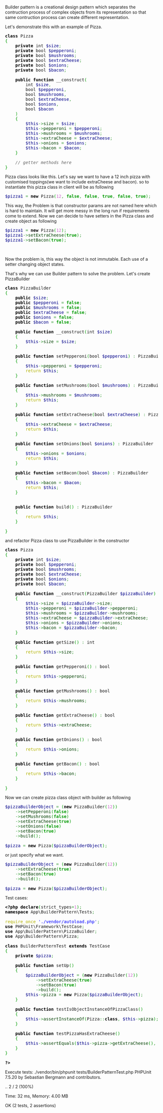 Builder pattern is a creational design pattern which separates the contruction process of complex objects from its representation so that same contruction process can create different representation.

Let's demonstrate this with an example of Pizza.

<pre class="php" style="font-family:monospace;"><span style="color: #000000; font-weight: bold;">class</span> Pizza
<span style="color: #009900;">&#123;</span>
    <span style="color: #000000; font-weight: bold;">private</span> int <span style="color: #000088;">$size</span><span style="color: #339933;">;</span>
    <span style="color: #000000; font-weight: bold;">private</span> bool <span style="color: #000088;">$pepperoni</span><span style="color: #339933;">;</span>
    <span style="color: #000000; font-weight: bold;">private</span> bool <span style="color: #000088;">$mushrooms</span><span style="color: #339933;">;</span>
    <span style="color: #000000; font-weight: bold;">private</span> bool <span style="color: #000088;">$extraCheese</span><span style="color: #339933;">;</span>
    <span style="color: #000000; font-weight: bold;">private</span> bool <span style="color: #000088;">$onions</span><span style="color: #339933;">;</span>
    <span style="color: #000000; font-weight: bold;">private</span> bool <span style="color: #000088;">$bacon</span><span style="color: #339933;">;</span>
&nbsp;
    <span style="color: #000000; font-weight: bold;">public</span> <span style="color: #000000; font-weight: bold;">function</span> __construct<span style="color: #009900;">&#40;</span>
        int <span style="color: #000088;">$size</span><span style="color: #339933;">,</span> 
        bool <span style="color: #000088;">$pepperoni</span><span style="color: #339933;">,</span> 
        bool <span style="color: #000088;">$mushrooms</span><span style="color: #339933;">,</span> 
        bool <span style="color: #000088;">$extraCheese</span><span style="color: #339933;">,</span>
        bool <span style="color: #000088;">$onions</span><span style="color: #339933;">,</span>
        bool <span style="color: #000088;">$bacon</span>
    <span style="color: #009900;">&#41;</span> 
    <span style="color: #009900;">&#123;</span>
        <span style="color: #000088;">$this</span><span style="color: #339933;">-&gt;</span><span style="color: #004000;">size</span> <span style="color: #339933;">=</span> <span style="color: #000088;">$size</span><span style="color: #339933;">;</span>
        <span style="color: #000088;">$this</span><span style="color: #339933;">-&gt;</span><span style="color: #004000;">pepperoni</span> <span style="color: #339933;">=</span> <span style="color: #000088;">$pepperoni</span><span style="color: #339933;">;</span>
        <span style="color: #000088;">$this</span><span style="color: #339933;">-&gt;</span><span style="color: #004000;">mushrooms</span> <span style="color: #339933;">=</span> <span style="color: #000088;">$mushrooms</span><span style="color: #339933;">;</span>
        <span style="color: #000088;">$this</span><span style="color: #339933;">-&gt;</span><span style="color: #004000;">extraCheese</span> <span style="color: #339933;">=</span> <span style="color: #000088;">$extraCheese</span><span style="color: #339933;">;</span>
        <span style="color: #000088;">$this</span><span style="color: #339933;">-&gt;</span><span style="color: #004000;">onions</span> <span style="color: #339933;">=</span> <span style="color: #000088;">$onions</span><span style="color: #339933;">;</span>
        <span style="color: #000088;">$this</span><span style="color: #339933;">-&gt;</span><span style="color: #004000;">bacon</span> <span style="color: #339933;">=</span> <span style="color: #000088;">$bacon</span><span style="color: #339933;">;</span>
    <span style="color: #009900;">&#125;</span>
&nbsp;
    <span style="color: #666666; font-style: italic;">// getter methods here</span>
<span style="color: #009900;">&#125;</span></pre>

Pizza class looks like this. Let's say we want to have a 12 inch pizza with customised toppings(we want to include extraCheese and bacon). so to instantiate this pizza class in client will be as following

<pre class="php" style="font-family:monospace;"><span style="color: #000088;">$pizza1</span> <span style="color: #339933;">=</span> <span style="color: #000000; font-weight: bold;">new</span> Pizza<span style="color: #009900;">&#40;</span><span style="color: #cc66cc;">12</span><span style="color: #339933;">,</span> <span style="color: #009900; font-weight: bold;">false</span><span style="color: #339933;">,</span> <span style="color: #009900; font-weight: bold;">false</span><span style="color: #339933;">,</span> <span style="color: #009900; font-weight: bold;">true</span><span style="color: #339933;">,</span> <span style="color: #009900; font-weight: bold;">false</span><span style="color: #339933;">,</span> <span style="color: #009900; font-weight: bold;">true</span><span style="color: #009900;">&#41;</span><span style="color: #339933;">;</span></pre>

This way, the Problem is that constructor params are not named here which is hard to maintain. It will get more messy in the long run if requirements come to extend. 
Now we can decide to have setters in the Pizza class and create object as following
<pre class="php" style="font-family:monospace;"><span style="color: #000088;">$pizza1</span> <span style="color: #339933;">=</span> <span style="color: #000000; font-weight: bold;">new</span> Pizza<span style="color: #009900;">&#40;</span><span style="color: #cc66cc;">12</span><span style="color: #009900;">&#41;</span><span style="color: #339933;">;</span>
<span style="color: #000088;">$pizza1</span><span style="color: #339933;">-&gt;</span><span style="color: #004000;">setExtraCheese</span><span style="color: #009900;">&#40;</span><span style="color: #009900; font-weight: bold;">true</span><span style="color: #009900;">&#41;</span><span style="color: #339933;">;</span>
<span style="color: #000088;">$pizza1</span><span style="color: #339933;">-&gt;</span><span style="color: #004000;">setBacon</span><span style="color: #009900;">&#40;</span><span style="color: #009900; font-weight: bold;">true</span><span style="color: #009900;">&#41;</span><span style="color: #339933;">;</span>
&nbsp;
&nbsp;</pre>
Now the problem is, this way the object is not immutable. Each use of a setter changing object states.

That's why we can use Builder pattern to solve the problem.
Let's create PizzaBuilder 

<pre class="php" style="font-family:monospace;"><span style="color: #000000; font-weight: bold;">class</span> PizzaBuilder
<span style="color: #009900;">&#123;</span>
    <span style="color: #000000; font-weight: bold;">public</span> <span style="color: #000088;">$size</span><span style="color: #339933;">;</span>
    <span style="color: #000000; font-weight: bold;">public</span> <span style="color: #000088;">$pepperoni</span> <span style="color: #339933;">=</span> <span style="color: #009900; font-weight: bold;">false</span><span style="color: #339933;">;</span>
    <span style="color: #000000; font-weight: bold;">public</span> <span style="color: #000088;">$mushrooms</span> <span style="color: #339933;">=</span> <span style="color: #009900; font-weight: bold;">false</span><span style="color: #339933;">;</span>
    <span style="color: #000000; font-weight: bold;">public</span> <span style="color: #000088;">$extraCheese</span> <span style="color: #339933;">=</span> <span style="color: #009900; font-weight: bold;">false</span><span style="color: #339933;">;</span>
    <span style="color: #000000; font-weight: bold;">public</span> <span style="color: #000088;">$onions</span> <span style="color: #339933;">=</span> <span style="color: #009900; font-weight: bold;">false</span><span style="color: #339933;">;</span>
    <span style="color: #000000; font-weight: bold;">public</span> <span style="color: #000088;">$bacon</span> <span style="color: #339933;">=</span> <span style="color: #009900; font-weight: bold;">false</span><span style="color: #339933;">;</span>
&nbsp;
    <span style="color: #000000; font-weight: bold;">public</span> <span style="color: #000000; font-weight: bold;">function</span> __construct<span style="color: #009900;">&#40;</span>int <span style="color: #000088;">$size</span><span style="color: #009900;">&#41;</span> 
    <span style="color: #009900;">&#123;</span>
        <span style="color: #000088;">$this</span><span style="color: #339933;">-&gt;</span><span style="color: #004000;">size</span> <span style="color: #339933;">=</span> <span style="color: #000088;">$size</span><span style="color: #339933;">;</span>
    <span style="color: #009900;">&#125;</span>
&nbsp;
    <span style="color: #000000; font-weight: bold;">public</span> <span style="color: #000000; font-weight: bold;">function</span> setPepperoni<span style="color: #009900;">&#40;</span>bool <span style="color: #000088;">$pepperoni</span><span style="color: #009900;">&#41;</span> <span style="color: #339933;">:</span> PizzaBuilder
    <span style="color: #009900;">&#123;</span>
        <span style="color: #000088;">$this</span><span style="color: #339933;">-&gt;</span><span style="color: #004000;">pepperoni</span> <span style="color: #339933;">=</span> <span style="color: #000088;">$pepperoni</span><span style="color: #339933;">;</span>
        <span style="color: #b1b100;">return</span> <span style="color: #000088;">$this</span><span style="color: #339933;">;</span>
    <span style="color: #009900;">&#125;</span>
&nbsp;
    <span style="color: #000000; font-weight: bold;">public</span> <span style="color: #000000; font-weight: bold;">function</span> setMushrooms<span style="color: #009900;">&#40;</span>bool <span style="color: #000088;">$mushrooms</span><span style="color: #009900;">&#41;</span> <span style="color: #339933;">:</span> PizzaBuilder
    <span style="color: #009900;">&#123;</span>
        <span style="color: #000088;">$this</span><span style="color: #339933;">-&gt;</span><span style="color: #004000;">mushrooms</span> <span style="color: #339933;">=</span> <span style="color: #000088;">$mushrooms</span><span style="color: #339933;">;</span>
        <span style="color: #b1b100;">return</span> <span style="color: #000088;">$this</span><span style="color: #339933;">;</span>
    <span style="color: #009900;">&#125;</span>
&nbsp;
    <span style="color: #000000; font-weight: bold;">public</span> <span style="color: #000000; font-weight: bold;">function</span> setExtraCheese<span style="color: #009900;">&#40;</span>bool <span style="color: #000088;">$extraCheese</span><span style="color: #009900;">&#41;</span> <span style="color: #339933;">:</span> PizzaBuilder
    <span style="color: #009900;">&#123;</span>
        <span style="color: #000088;">$this</span><span style="color: #339933;">-&gt;</span><span style="color: #004000;">extraCheese</span> <span style="color: #339933;">=</span> <span style="color: #000088;">$extraCheese</span><span style="color: #339933;">;</span>
        <span style="color: #b1b100;">return</span> <span style="color: #000088;">$this</span><span style="color: #339933;">;</span>
    <span style="color: #009900;">&#125;</span>
&nbsp;
    <span style="color: #000000; font-weight: bold;">public</span> <span style="color: #000000; font-weight: bold;">function</span> setOnions<span style="color: #009900;">&#40;</span>bool <span style="color: #000088;">$onions</span><span style="color: #009900;">&#41;</span> <span style="color: #339933;">:</span> PizzaBuilder
    <span style="color: #009900;">&#123;</span>
        <span style="color: #000088;">$this</span><span style="color: #339933;">-&gt;</span><span style="color: #004000;">onions</span> <span style="color: #339933;">=</span> <span style="color: #000088;">$onions</span><span style="color: #339933;">;</span>
        <span style="color: #b1b100;">return</span> <span style="color: #000088;">$this</span><span style="color: #339933;">;</span>
    <span style="color: #009900;">&#125;</span>
&nbsp;
    <span style="color: #000000; font-weight: bold;">public</span> <span style="color: #000000; font-weight: bold;">function</span> setBacon<span style="color: #009900;">&#40;</span>bool <span style="color: #000088;">$bacon</span><span style="color: #009900;">&#41;</span> <span style="color: #339933;">:</span> PizzaBuilder
    <span style="color: #009900;">&#123;</span>
        <span style="color: #000088;">$this</span><span style="color: #339933;">-&gt;</span><span style="color: #004000;">bacon</span> <span style="color: #339933;">=</span> <span style="color: #000088;">$bacon</span><span style="color: #339933;">;</span>
        <span style="color: #b1b100;">return</span> <span style="color: #000088;">$this</span><span style="color: #339933;">;</span>
    <span style="color: #009900;">&#125;</span>
&nbsp;
&nbsp;
    <span style="color: #000000; font-weight: bold;">public</span> <span style="color: #000000; font-weight: bold;">function</span> build<span style="color: #009900;">&#40;</span><span style="color: #009900;">&#41;</span> <span style="color: #339933;">:</span> PizzaBuilder
    <span style="color: #009900;">&#123;</span>
        <span style="color: #b1b100;">return</span> <span style="color: #000088;">$this</span><span style="color: #339933;">;</span>
    <span style="color: #009900;">&#125;</span>
&nbsp;
<span style="color: #009900;">&#125;</span></pre>

and refactor Pizza class to use PizzaBuilder in the constructor

<pre class="php" style="font-family:monospace;"><span style="color: #000000; font-weight: bold;">class</span> Pizza
<span style="color: #009900;">&#123;</span>
    <span style="color: #000000; font-weight: bold;">private</span> int <span style="color: #000088;">$size</span><span style="color: #339933;">;</span>
    <span style="color: #000000; font-weight: bold;">private</span> bool <span style="color: #000088;">$pepperoni</span><span style="color: #339933;">;</span>
    <span style="color: #000000; font-weight: bold;">private</span> bool <span style="color: #000088;">$mushrooms</span><span style="color: #339933;">;</span>
    <span style="color: #000000; font-weight: bold;">private</span> bool <span style="color: #000088;">$extraCheese</span><span style="color: #339933;">;</span>
    <span style="color: #000000; font-weight: bold;">private</span> bool <span style="color: #000088;">$onions</span><span style="color: #339933;">;</span>
    <span style="color: #000000; font-weight: bold;">private</span> bool <span style="color: #000088;">$bacon</span><span style="color: #339933;">;</span>
&nbsp;
    <span style="color: #000000; font-weight: bold;">public</span> <span style="color: #000000; font-weight: bold;">function</span> __construct<span style="color: #009900;">&#40;</span>PizzaBuilder <span style="color: #000088;">$pizzaBuilder</span><span style="color: #009900;">&#41;</span> 
    <span style="color: #009900;">&#123;</span>
        <span style="color: #000088;">$this</span><span style="color: #339933;">-&gt;</span><span style="color: #004000;">size</span> <span style="color: #339933;">=</span> <span style="color: #000088;">$pizzaBuilder</span><span style="color: #339933;">-&gt;</span><span style="color: #004000;">size</span><span style="color: #339933;">;</span>
        <span style="color: #000088;">$this</span><span style="color: #339933;">-&gt;</span><span style="color: #004000;">pepperoni</span> <span style="color: #339933;">=</span> <span style="color: #000088;">$pizzaBuilder</span><span style="color: #339933;">-&gt;</span><span style="color: #004000;">pepperoni</span><span style="color: #339933;">;</span>
        <span style="color: #000088;">$this</span><span style="color: #339933;">-&gt;</span><span style="color: #004000;">mushrooms</span> <span style="color: #339933;">=</span> <span style="color: #000088;">$pizzaBuilder</span><span style="color: #339933;">-&gt;</span><span style="color: #004000;">mushrooms</span><span style="color: #339933;">;</span>
        <span style="color: #000088;">$this</span><span style="color: #339933;">-&gt;</span><span style="color: #004000;">extraCheese</span> <span style="color: #339933;">=</span> <span style="color: #000088;">$pizzaBuilder</span><span style="color: #339933;">-&gt;</span><span style="color: #004000;">extraCheese</span><span style="color: #339933;">;</span>
        <span style="color: #000088;">$this</span><span style="color: #339933;">-&gt;</span><span style="color: #004000;">onions</span> <span style="color: #339933;">=</span> <span style="color: #000088;">$pizzaBuilder</span><span style="color: #339933;">-&gt;</span><span style="color: #004000;">onions</span><span style="color: #339933;">;</span>
        <span style="color: #000088;">$this</span><span style="color: #339933;">-&gt;</span><span style="color: #004000;">bacon</span> <span style="color: #339933;">=</span> <span style="color: #000088;">$pizzaBuilder</span><span style="color: #339933;">-&gt;</span><span style="color: #004000;">bacon</span><span style="color: #339933;">;</span>
    <span style="color: #009900;">&#125;</span>
&nbsp;
    <span style="color: #000000; font-weight: bold;">public</span> <span style="color: #000000; font-weight: bold;">function</span> getSize<span style="color: #009900;">&#40;</span><span style="color: #009900;">&#41;</span> <span style="color: #339933;">:</span> int
    <span style="color: #009900;">&#123;</span>
        <span style="color: #b1b100;">return</span> <span style="color: #000088;">$this</span><span style="color: #339933;">-&gt;</span><span style="color: #004000;">size</span><span style="color: #339933;">;</span>
    <span style="color: #009900;">&#125;</span>
&nbsp;
    <span style="color: #000000; font-weight: bold;">public</span> <span style="color: #000000; font-weight: bold;">function</span> getPepperoni<span style="color: #009900;">&#40;</span><span style="color: #009900;">&#41;</span> <span style="color: #339933;">:</span> bool
    <span style="color: #009900;">&#123;</span>
        <span style="color: #b1b100;">return</span> <span style="color: #000088;">$this</span><span style="color: #339933;">-&gt;</span><span style="color: #004000;">pepperoni</span><span style="color: #339933;">;</span>
    <span style="color: #009900;">&#125;</span>
&nbsp;
    <span style="color: #000000; font-weight: bold;">public</span> <span style="color: #000000; font-weight: bold;">function</span> getMushrooms<span style="color: #009900;">&#40;</span><span style="color: #009900;">&#41;</span> <span style="color: #339933;">:</span> bool
    <span style="color: #009900;">&#123;</span>
        <span style="color: #b1b100;">return</span> <span style="color: #000088;">$this</span><span style="color: #339933;">-&gt;</span><span style="color: #004000;">mushrooms</span><span style="color: #339933;">;</span>
    <span style="color: #009900;">&#125;</span>
&nbsp;
    <span style="color: #000000; font-weight: bold;">public</span> <span style="color: #000000; font-weight: bold;">function</span> getExtraCheese<span style="color: #009900;">&#40;</span><span style="color: #009900;">&#41;</span> <span style="color: #339933;">:</span> bool
    <span style="color: #009900;">&#123;</span>
        <span style="color: #b1b100;">return</span> <span style="color: #000088;">$this</span><span style="color: #339933;">-&gt;</span><span style="color: #004000;">extraCheese</span><span style="color: #339933;">;</span>
    <span style="color: #009900;">&#125;</span>
&nbsp;
    <span style="color: #000000; font-weight: bold;">public</span> <span style="color: #000000; font-weight: bold;">function</span> getOnions<span style="color: #009900;">&#40;</span><span style="color: #009900;">&#41;</span> <span style="color: #339933;">:</span> bool
    <span style="color: #009900;">&#123;</span>
        <span style="color: #b1b100;">return</span> <span style="color: #000088;">$this</span><span style="color: #339933;">-&gt;</span><span style="color: #004000;">onions</span><span style="color: #339933;">;</span> 
    <span style="color: #009900;">&#125;</span>
&nbsp;
    <span style="color: #000000; font-weight: bold;">public</span> <span style="color: #000000; font-weight: bold;">function</span> getBacon<span style="color: #009900;">&#40;</span><span style="color: #009900;">&#41;</span> <span style="color: #339933;">:</span> bool
    <span style="color: #009900;">&#123;</span>
        <span style="color: #b1b100;">return</span> <span style="color: #000088;">$this</span><span style="color: #339933;">-&gt;</span><span style="color: #004000;">bacon</span><span style="color: #339933;">;</span>
    <span style="color: #009900;">&#125;</span>
&nbsp;
<span style="color: #009900;">&#125;</span></pre>


Now we can create pizza class object with builder as following

<pre class="php" style="font-family:monospace;"><span style="color: #000088;">$pizzaBuilderObject</span> <span style="color: #339933;">=</span> <span style="color: #009900;">&#40;</span><span style="color: #000000; font-weight: bold;">new</span> PizzaBuilder<span style="color: #009900;">&#40;</span><span style="color: #cc66cc;">12</span><span style="color: #009900;">&#41;</span><span style="color: #009900;">&#41;</span>
    <span style="color: #339933;">-&gt;</span><span style="color: #004000;">setPepperoni</span><span style="color: #009900;">&#40;</span><span style="color: #009900; font-weight: bold;">false</span><span style="color: #009900;">&#41;</span>
    <span style="color: #339933;">-&gt;</span><span style="color: #004000;">setMushrooms</span><span style="color: #009900;">&#40;</span><span style="color: #009900; font-weight: bold;">false</span><span style="color: #009900;">&#41;</span>
    <span style="color: #339933;">-&gt;</span><span style="color: #004000;">setExtraCheese</span><span style="color: #009900;">&#40;</span><span style="color: #009900; font-weight: bold;">true</span><span style="color: #009900;">&#41;</span>
    <span style="color: #339933;">-&gt;</span><span style="color: #004000;">setOnions</span><span style="color: #009900;">&#40;</span><span style="color: #009900; font-weight: bold;">false</span><span style="color: #009900;">&#41;</span>
    <span style="color: #339933;">-&gt;</span><span style="color: #004000;">setBacon</span><span style="color: #009900;">&#40;</span><span style="color: #009900; font-weight: bold;">true</span><span style="color: #009900;">&#41;</span>
    <span style="color: #339933;">-&gt;</span><span style="color: #004000;">build</span><span style="color: #009900;">&#40;</span><span style="color: #009900;">&#41;</span><span style="color: #339933;">;</span>
&nbsp;
<span style="color: #000088;">$pizza</span> <span style="color: #339933;">=</span> <span style="color: #000000; font-weight: bold;">new</span> Pizza<span style="color: #009900;">&#40;</span><span style="color: #000088;">$pizzaBuilderObject</span><span style="color: #009900;">&#41;</span><span style="color: #339933;">;</span></pre>

or just specify what we want.
<pre class="php" style="font-family:monospace;"><span style="color: #000088;">$pizzaBuilderObject</span> <span style="color: #339933;">=</span> <span style="color: #009900;">&#40;</span><span style="color: #000000; font-weight: bold;">new</span> PizzaBuilder<span style="color: #009900;">&#40;</span><span style="color: #cc66cc;">12</span><span style="color: #009900;">&#41;</span><span style="color: #009900;">&#41;</span>
    <span style="color: #339933;">-&gt;</span><span style="color: #004000;">setExtraCheese</span><span style="color: #009900;">&#40;</span><span style="color: #009900; font-weight: bold;">true</span><span style="color: #009900;">&#41;</span>
    <span style="color: #339933;">-&gt;</span><span style="color: #004000;">setBacon</span><span style="color: #009900;">&#40;</span><span style="color: #009900; font-weight: bold;">true</span><span style="color: #009900;">&#41;</span>
    <span style="color: #339933;">-&gt;</span><span style="color: #004000;">build</span><span style="color: #009900;">&#40;</span><span style="color: #009900;">&#41;</span><span style="color: #339933;">;</span>
&nbsp;
<span style="color: #000088;">$pizza</span> <span style="color: #339933;">=</span> <span style="color: #000000; font-weight: bold;">new</span> Pizza<span style="color: #009900;">&#40;</span><span style="color: #000088;">$pizzaBuilderObject</span><span style="color: #009900;">&#41;</span><span style="color: #339933;">;</span></pre>


Test cases:

<pre class="php" style="font-family:monospace;"><span style="color: #000000; font-weight: bold;">&lt;?php</span> <span style="color: #000000; font-weight: bold;">declare</span><span style="color: #009900;">&#40;</span>strict_types<span style="color: #339933;">=</span><span style="color: #cc66cc;">1</span><span style="color: #009900;">&#41;</span><span style="color: #339933;">;</span>
<span style="color: #000000; font-weight: bold;">namespace</span> App\BuilderPattern\Tests<span style="color: #339933;">;</span>
&nbsp;
<span style="color: #b1b100;">require_once</span> <span style="color: #0000ff;">'./vendor/autoload.php'</span><span style="color: #339933;">;</span> 
<span style="color: #000000; font-weight: bold;">use</span> PHPUnit\Framework\TestCase<span style="color: #339933;">;</span>
<span style="color: #000000; font-weight: bold;">use</span> App\BuilderPattern\PizzaBuilder<span style="color: #339933;">;</span>
<span style="color: #000000; font-weight: bold;">use</span> App\BuilderPattern\Pizza<span style="color: #339933;">;</span>
&nbsp;
<span style="color: #000000; font-weight: bold;">class</span> BuilderPatternTest <span style="color: #000000; font-weight: bold;">extends</span> TestCase
<span style="color: #009900;">&#123;</span>
    <span style="color: #000000; font-weight: bold;">private</span> <span style="color: #000088;">$pizza</span><span style="color: #339933;">;</span>
&nbsp;
    <span style="color: #000000; font-weight: bold;">public</span> <span style="color: #000000; font-weight: bold;">function</span> setUp<span style="color: #009900;">&#40;</span><span style="color: #009900;">&#41;</span>
    <span style="color: #009900;">&#123;</span>
        <span style="color: #000088;">$pizzaBuilderObject</span> <span style="color: #339933;">=</span> <span style="color: #009900;">&#40;</span><span style="color: #000000; font-weight: bold;">new</span> PizzaBuilder<span style="color: #009900;">&#40;</span><span style="color: #cc66cc;">12</span><span style="color: #009900;">&#41;</span><span style="color: #009900;">&#41;</span>
            <span style="color: #339933;">-&gt;</span><span style="color: #004000;">setExtraCheese</span><span style="color: #009900;">&#40;</span><span style="color: #009900; font-weight: bold;">true</span><span style="color: #009900;">&#41;</span>
            <span style="color: #339933;">-&gt;</span><span style="color: #004000;">setBacon</span><span style="color: #009900;">&#40;</span><span style="color: #009900; font-weight: bold;">true</span><span style="color: #009900;">&#41;</span>
            <span style="color: #339933;">-&gt;</span><span style="color: #004000;">build</span><span style="color: #009900;">&#40;</span><span style="color: #009900;">&#41;</span><span style="color: #339933;">;</span>
        <span style="color: #000088;">$this</span><span style="color: #339933;">-&gt;</span><span style="color: #004000;">pizza</span> <span style="color: #339933;">=</span> <span style="color: #000000; font-weight: bold;">new</span> Pizza<span style="color: #009900;">&#40;</span><span style="color: #000088;">$pizzaBuilderObject</span><span style="color: #009900;">&#41;</span><span style="color: #339933;">;</span>
    <span style="color: #009900;">&#125;</span>
&nbsp;
    <span style="color: #000000; font-weight: bold;">public</span> <span style="color: #000000; font-weight: bold;">function</span> testIsObjectInstanceOfPizzaClass<span style="color: #009900;">&#40;</span><span style="color: #009900;">&#41;</span>
    <span style="color: #009900;">&#123;</span>        
        <span style="color: #000088;">$this</span><span style="color: #339933;">-&gt;</span><span style="color: #004000;">assertInstanceOf</span><span style="color: #009900;">&#40;</span>Pizza<span style="color: #339933;">::</span><span style="color: #000000; font-weight: bold;">class</span><span style="color: #339933;">,</span> <span style="color: #000088;">$this</span><span style="color: #339933;">-&gt;</span><span style="color: #004000;">pizza</span><span style="color: #009900;">&#41;</span><span style="color: #339933;">;</span>
    <span style="color: #009900;">&#125;</span>
&nbsp;
    <span style="color: #000000; font-weight: bold;">public</span> <span style="color: #000000; font-weight: bold;">function</span> testPizzaHasExtraCheese<span style="color: #009900;">&#40;</span><span style="color: #009900;">&#41;</span>
    <span style="color: #009900;">&#123;</span>        
        <span style="color: #000088;">$this</span><span style="color: #339933;">-&gt;</span><span style="color: #004000;">assertEquals</span><span style="color: #009900;">&#40;</span><span style="color: #000088;">$this</span><span style="color: #339933;">-&gt;</span><span style="color: #004000;">pizza</span><span style="color: #339933;">-&gt;</span><span style="color: #004000;">getExtraCheese</span><span style="color: #009900;">&#40;</span><span style="color: #009900;">&#41;</span><span style="color: #339933;">,</span> <span style="color: #009900; font-weight: bold;">true</span><span style="color: #009900;">&#41;</span><span style="color: #339933;">;</span>
    <span style="color: #009900;">&#125;</span>
<span style="color: #009900;">&#125;</span>
&nbsp;
<span style="color: #000000; font-weight: bold;">?&gt;</span></pre>

Execute tests:
./vendor/bin/phpunit tests/BuilderPatternTest.php 
PHPUnit 7.5.20 by Sebastian Bergmann and contributors.
 
..                                                                  2 / 2 (100%)
 
Time: 32 ms, Memory: 4.00 MB
 
OK (2 tests, 2 assertions)
 














